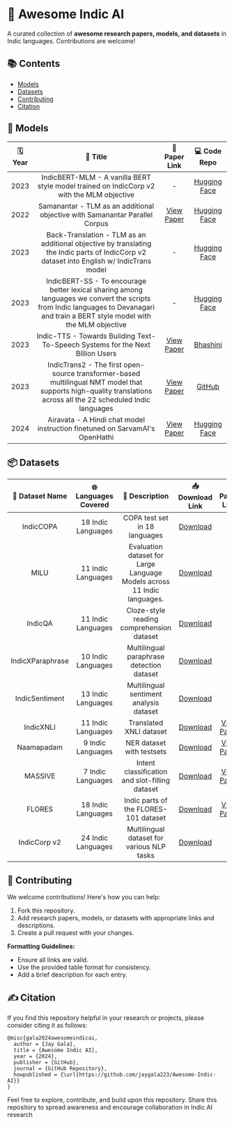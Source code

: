 # 🌟 Awesome Indic AI  
A curated collection of **awesome research papers, models, and datasets** in Indic languages. Contributions are welcome!

## 📚 Contents  
- [Models](#-models)  
- [Datasets](#-datasets)
- [Contributing](#-contributing)
- [Citation](#️-citation)


## 🤖 Models  

| 🗓 Year | 📄 Title                          | 📜 Paper Link       | 💻 Code Repo       |
|:-------:|:---------------------------------:|:-------------------:|:------------------:|
| 2023    | IndicBERT-MLM - A vanilla BERT style model trained on IndicCorp v2 with the MLM objective | - | [Hugging Face](https://huggingface.co/ai4bharat/IndicBERTv2-MLM-only) |
| 2022    | Samanantar - TLM as an additional objective with Samanantar Parallel Corpus | [View Paper](#) | [Hugging Face](https://huggingface.co/ai4bharat/IndicBERTv2-MLM-Sam-TLM) |
| 2023    | Back-Translation - TLM as an additional objective by translating the Indic parts of IndicCorp v2 dataset into English w/ IndicTrans model | - | [Hugging Face](https://huggingface.co/ai4bharat/IndicBERTv2-MLM-Back-TLM) |
| 2023    | IndicBERT-SS - To encourage better lexical sharing among languages we convert the scripts from Indic languages to Devanagari and train a BERT style model with the MLM objective | - | [Hugging Face](https://huggingface.co/ai4bharat/IndicBERTv2-SS) |
| 2023    | Indic-TTS - Towards Building Text-To-Speech Systems for the Next Billion Users | [View Paper](https://arxiv.org/abs/2209.12345) | [Bhashini](https://bhashini.gov.in/ulca/model/explore-models) |
| 2023    | IndicTrans2 - The first open-source transformer-based multilingual NMT model that supports high-quality translations across all the 22 scheduled Indic languages | [View Paper](https://arxiv.org/abs/2305.16307) | [GitHub](https://github.com/AI4Bharat/IndicTrans2) |
| 2024    | Airavata - A Hindi chat model instruction finetuned on SarvamAI's OpenHathi | [View Paper](https://arxiv.org/abs/2401.15006) | [Hugging Face](https://huggingface.co/ai4bharat/airavata) |

## 📦 Datasets  

| 📂 Dataset Name       | 🌐 Languages Covered  | 📜 Description       | 📥 Download Link    | 📄 Paper Link       |
|:---------------------:|:---------------------:|:--------------------:|:-------------------:|:-------------------:|
| IndicCOPA             | 18 Indic Languages    | COPA test set in 18 languages | [Download](https://huggingface.co/datasets/ai4bharat/IndicCOPA) | - |
| MILU                  | 11 Indic Languages    | Evaluation dataset for Large Language Models across 11 Indic languages. | [Download](https://huggingface.co/datasets/ai4bharat/MILU) | - |
| IndicQA               | 11 Indic Languages    | Cloze-style reading comprehension dataset | [Download](https://huggingface.co/datasets/ai4bharat/IndicQA) | - |
| IndicXParaphrase      | 10 Indic Languages    | Multilingual paraphrase detection dataset | [Download](https://huggingface.co/datasets/ai4bharat/IndicXParaphrase) | - |
| IndicSentiment        | 13 Indic Languages    | Multilingual sentiment analysis dataset | [Download](https://huggingface.co/datasets/ai4bharat/IndicSentiment) | - |
| IndicXNLI             | 11 Indic Languages    | Translated XNLI dataset | [Download](https://huggingface.co/datasets/Divyanshu/indicxnli) | [View Paper](https://aclanthology.org/2022.emnlp-main.755/) |
| Naamapadam            | 9 Indic Languages     | NER dataset with testsets | [Download](https://huggingface.co/datasets/ai4bharat/naamapadam) | [View Paper](https://arxiv.org/abs/2212.10168) |
| MASSIVE               | 7 Indic Languages     | Intent classification and slot-filling dataset | [Download](https://github.com/alexa/massive#accessing-and-processing-the-data) | [View Paper](https://arxiv.org/abs/2204.08582) |
| FLORES                | 18 Indic Languages    | Indic parts of the FLORES-101 dataset | [Download](https://huggingface.co/datasets/facebook/flores) | [View Paper](https://arxiv.org/abs/2207.04672) |
| IndicCorp v2          | 24 Indic Languages    | Multilingual dataset for various NLP tasks | [Download](https://github.com/AI4Bharat/IndicBERT?tab=readme-ov-file#indiccorp-v2) | - |


## 🤝 Contributing  

We welcome contributions! Here's how you can help:  

1. Fork this repository.  
2. Add research papers, models, or datasets with appropriate links and descriptions.  
3. Create a pull request with your changes.  

**Formatting Guidelines:**  
- Ensure all links are valid.  
- Use the provided table format for consistency.  
- Add a brief description for each entry.  

## ✍️ Citation  

If you find this repository helpful in your research or projects, please consider citing it as follows:  

```
@misc{gala2024awesomeindicai,
  author = {Jay Gala},
  title = {Awesome Indic AI},
  year = {2024},
  publisher = {GitHub},
  journal = {GitHub Repository},
  howpublished = {\url{https://github.com/jaygala223/Awesome-Indic-AI}}
}
```

Feel free to explore, contribute, and build upon this repository. Share this repository to spread awareness and encourage collaboration in Indic AI research
